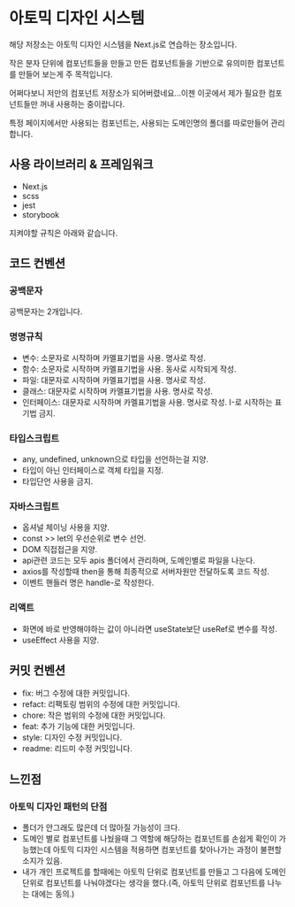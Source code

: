 # 아토믹 디자인 시스템
해당 저장소는 아토믹 디자인 시스템을 Next.js로 연습하는 장소입니다.

작은 분자 단위에 컴포넌트들을 만들고 만든 컴포넌트들을 기반으로 유의미한 컴포넌트를 만들어 보는게 주 목적입니다.

어쩌다보니 저만의 컴포넌트 저장소가 되어버렸네요...이젠 이곳에서 제가 필요한 컴포넌트들만 꺼내 사용하는 중이랍니다.

특정 페이지에서만 사용되는 컴포넌트는, 사용되는 도메인명의 폴더를 따로만들어 관리합니다.

## 사용 라이브러리 & 프레임워크
- Next.js
- scss
- jest
- storybook

지켜야할 규칙은 아래와 같습니다.

## 코드 컨벤션

### 공백문자
공백문자는 2개입니다.

### 명명규칙
- 변수: 소문자로 시작하며 카멜표기법을 사용. 명사로 작성.
- 함수: 소문자로 시작하며 카멜표기법을 사용. 동사로 시작되게 작성.
- 파일: 대문자로 시작하며 카멜표기법을 사용. 명사로 작성.
- 클래스: 대문자로 시작하며 카멜표기법을 사용. 명사로 작성.
- 인터페이스: 대문자로 시작하며 카멜표기법을 사용. 명사로 작성. I-로 시작하는 표기법 금지.

### 타입스크립트
- any, undefined, unknown으로 타입을 선언하는걸 지양.
- 타입이 아닌 인터페이스로 객체 타입을 지정.
- 타입단언 사용을 금지.

### 자바스크립트
- 옵셔널 체이닝 사용을 지양.
- const >> let의 우선순위로 변수 선언.
- DOM 직접접근을 지양.
- api관련 코드는 모두 apis 폴더에서 관리하며, 도메인별로 파일을 나눈다.
- axios를 작성할때 then을 통해 최종적으로 서버자원만 전달하도록 코드 작성.
- 이벤트 핸들러 명은 handle-로 작성한다.

### 리액트
- 화면에 바로 반영해야하는 값이 아니라면 useState보단 useRef로 변수를 작성.
- useEffect 사용을 지양.

## 커밋 컨벤션
- fix: 버그 수정에 대한 커밋입니다.
- refact: 리팩토링 범위의 수정에 대한 커밋입니다.
- chore: 작은 범위의 수정에 대한 커밋입니다.
- feat: 추가 기능에 대한 커밋입니다.
- style: 디자인 수정 커밋입니다.
- readme: 리드미 수정 커밋입니다.


## 느낀점
### 아토믹 디자인 패턴의 단점
- 폴더가 안그래도 많은데 더 많아질 가능성이 크다.
- 도메인 별로 컴포넌트를 나눴을때 그 역할에 해당하는 컴포넌트를 손쉽게 확인이 가능했는데 아토믹 디자인 시스템을 적용하면 컴포넌트를 찾아나가는 과정이 불편할 소지가 있음.
- 내가 개인 프로젝트를 할때에는 아토믹 단위로 컴포넌트를 만들고 그 다음에 도메인 단위로 컴포넌트를 나눠야겠다는 생각을 했다.(즉, 아토믹 단위로 컴포넌트를 나누는 대에는 동의.)
